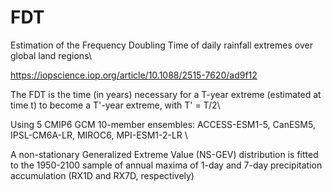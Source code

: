 # FDT

Estimation of the Frequency Doubling Time of daily rainfall extremes over global land regions\

https://iopscience.iop.org/article/10.1088/2515-7620/ad9f12

The FDT is the time (in years) necessary for a T-year extreme (estimated at time t) to become a T'-year extreme, with T' = T/2\

Using 5 CMIP6 GCM 10-member ensembles: ACCESS-ESM1-5, CanESM5, IPSL-CM6A-LR, MIROC6, MPI-ESM1-2-LR \

A non-stationary Generalized Extreme Value (NS-GEV) distribution is fitted to the 1950-2100 sample of annual maxima of 1-day and 7-day precipitation accumulation (RX1D and RX7D, respectively)
